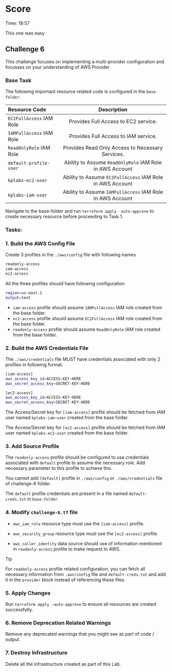 # Score
Time: 18:57

This one was easy

## Challenge 6

This challenge focuses on implementing a multi-provider configuration and focusses on your understanding of AWS Provider

### Base Task

The following important resource related code is configured  in the `base-folder`:

| Resource Code | Description | 
| :---        |    :----:   | 
| `EC2FullAccess` IAM Role  | Provides Full Access to EC2 service.      | 
| `IAMFullAccess` IAM Role | Provides Full Access to IAM service.   | 
| `ReadOnlyRole` IAM Role | Provides Read Only Access to Necessary Services.   | 
| `default-profile-user` | Ability to Assume `ReadOnlyRole` IAM Role in AWS Account    
| `kplabs-ec2-user` | Ability to Assume `EC2FullAccess` IAM Role in AWS Account    
| `kplabs-iam-user` | Ability to Assume `IAMFullAccess` IAM Role in AWS Account    

Navigate to the base-folder and run  `terraform apply -auto-approve` to create necessary resource before proceeding to Task 1.


### Tasks:

### 1. Build the AWS Config File

Create 3 profiles in the `./aws/config` file with following names
```sh
readonly-access
iam-access
ec2-access
```

All the three profiles should have following configuration
```sh
region=us-east-1
output=text
```

* `iam-access` profile should assume `IAMFullAccess` IAM role created from the base folder.
* `ec2-access` profile should assume `EC2FullAccess` IAM role created from the base folder.
* `readonly-access` profile should assume `ReadOnlyRole` IAM role created from the base folder.

### 2. Build the AWS Credentials File

The `./aws/credentials` file MUST have credentials associated with only 2 profiles in following format:

```sh
[iam-access]
aws_access_key_id=ACCESS-KEY-HERE
aws_secret_access_key=SECRET-KEY-HERE

[ec2-access]
aws_access_key_id=ACCESS-KEY-HERE
aws_secret_access_key=SECRET-KEY-HERE
```

The Access/Secret key for `[iam-access]` profile should be fetched from IAM user named `kplabs-iam-user` created from the base  folder.

The Access/Secret key for `[ec2-access]` profile should be fetched from IAM user named `kplabs-ec2-user` created from the base  folder.


### 3. Add Source Profile

The `readonly-access` profile should be configured to use credentials associated with `default` profile to assume the necessary role. Add necessary parameter to this profile to achieve this.

You cannot add `[default]` profile in `./aws/config` or `./aws/credentials` file of challenge-6 folder.

The `default` profile credentials are present in a file named `default-creds.txt` in `base-folder`.


### 4. Modify `challenge-6.tf` file

* `aws_iam_role` resource type must use the `[iam-access]` profile.

* `aws_security_group` resource type must use the `[ec2-access]` profile.

* `aws_caller_identity` data source should use of information mentioned in `readonly-access` profile to make request to AWS.

> [!TIP]
> For `readonly-access` profile related configuration, you can fetch all necessary information from `.aws/config` file and `default-creds.txt` and add it in the `provider` block instead of referencing these files.
> 
### 5. Apply Changes

Run `terraform apply -auto-approve` to ensure all resources are created successfully.

### 6. Remove Deprecation Related Warnings

Remove any deprecated warnings that you might see as part of code / output. 


### 7.  Destroy Infrastructure

Delete all the infrastructure created as part of this Lab.



